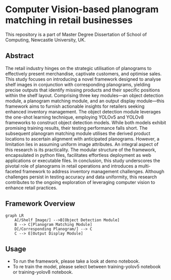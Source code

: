 # Computer Vision-based planogram matching in retail businesses

This repository is a part of Master Degree Dissertation of School of Computing, Newcastle University, UK.

## Abstract
The retail industry hinges on the strategic utilisation of planograms to effectively present merchandise, captivate customers, and optimise sales. This study focuses on introducing a novel framework designed to analyse shelf images in conjunction with corresponding planograms, yielding precise outputs that identify missing products and their specific positions within the shelf layout. Comprising three key modules—an object detection module, a planogram matching module, and an output display module—this framework aims to furnish actionable insights for retailers seeking enhanced inventory management. The object detection module leverages the one-shot learning technique, employing YOLOv5 and YOLOv8 frameworks to construct object detection models. While both models exhibit promising training results, their testing performance falls short. The subsequent planogram matching module utilises the derived product locations to ascertain alignment with anticipated planograms. However, a limitation lies in assuming uniform image attributes. An integral aspect of this research is its practicality. The modular structure of the framework, encapsulated in python files, facilitates effortless deployment as web applications or executable files. In conclusion, this study underscores the pivotal role of planograms in retail operations and introduces a multi-faceted framework to address inventory management challenges. Although challenges persist in testing accuracy and data uniformity, this research contributes to the ongoing exploration of leveraging computer vision to enhance retail practices.

## Framework Overview
```mermaid
graph LR
    A[/Shelf Image/] -->B[Object Detection Module]
    B --> C[Planogram Matching Module]
    D[/Corresponding Planogram/] --> C
    C --> E[Output Display Module]
```

## Usage
- To run the framework, please take a look at demo notebook.
- To re train the model, please select between training-yolov5 notebook or training-yolov8 notebook.
